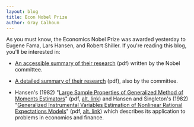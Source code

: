 ```yaml
---
layout: blog
title: Econ Nobel Prize
author: Gray Calhoun
---
```


As you must know, the Economics Nobel Prize was awarded yesterday to
Eugene Fama, Lars Hansen, and Robert Shiller.  If you're reading this
blog, you'll be interested in:

* [An accessible summary of their research][1] (pdf) written by the
  Nobel committee.

* [A detailed summary of their research][2] (pdf), also by the
  committee.

* Hansen's (1982) "[Large Sample Properties of Generalized Method of
  Moments Estimators][3]" (pdf, [alt. link][5]) and Hansen and
  Singleton's (1982) "[Generalized Instrumental Variables Estimation
  of Nonlinear Rational Expectations Models][4]" (pdf, [alt. link][6])
  which describes its application to problems in economics and
  finance.

[1]: http://www.nobelprize.org/nobel_prizes/economic-sciences/laureates/2013/popular-economicsciences2013.pdf

[2]: http://www.nobelprize.org/nobel_prizes/economic-sciences/laureates/2013/advanced-economicsciences2013.pdf

[3]: http://www.larspeterhansen.org/documents/1982_E_Large_Sample_Properties.pdf

[4]: http://www.larspeterhansen.org/documents/1982_E_Singleton_Generalized_Instrumental_Variables.pdf

[5]: http://ideas.repec.org/a/ecm/emetrp/v50y1982i5p1269-86.html

[6]: http://ideas.repec.org/a/ecm/emetrp/v50y1982i4p1029-54.html
